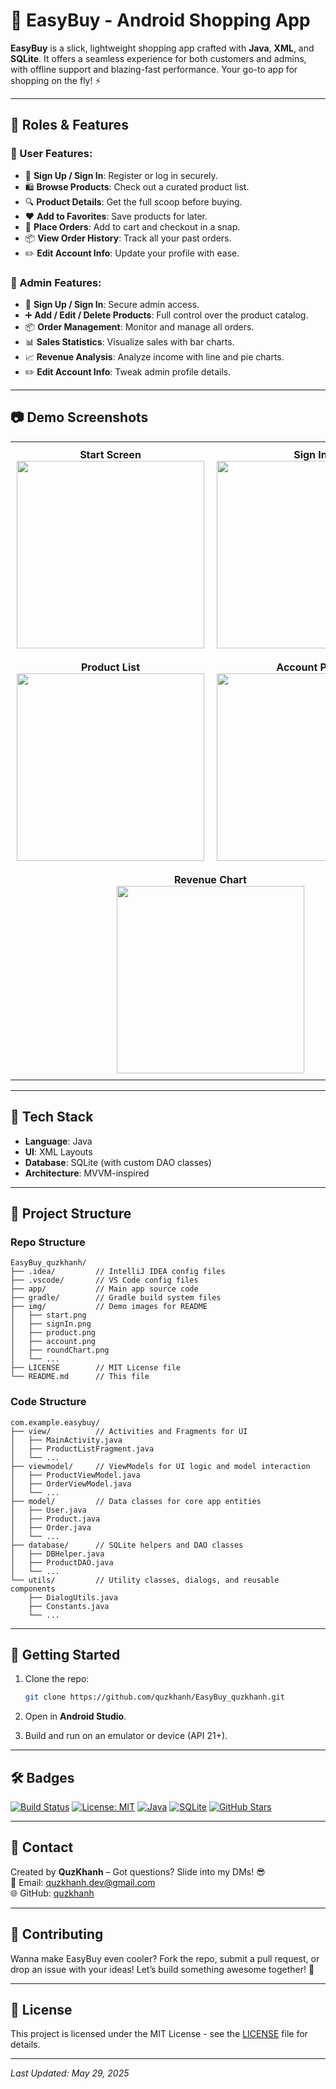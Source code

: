 # 🛒 EasyBuy - Android Shopping App

**EasyBuy** is a slick, lightweight shopping app crafted with **Java**, **XML**, and **SQLite**. It offers a seamless experience for both customers and admins, with offline support and blazing-fast performance. Your go-to app for shopping on the fly! ⚡

---

## 👥 Roles & Features

### 👤 User Features:
- 🔐 **Sign Up / Sign In**: Register or log in securely.
- 🛍️ **Browse Products**: Check out a curated product list.
- 🔍 **Product Details**: Get the full scoop before buying.
- ❤️ **Add to Favorites**: Save products for later.
- 🛒 **Place Orders**: Add to cart and checkout in a snap.
- 📦 **View Order History**: Track all your past orders.
- ✏️ **Edit Account Info**: Update your profile with ease.

### 🔧 Admin Features:
- 🔐 **Sign Up / Sign In**: Secure admin access.
- ➕ **Add / Edit / Delete Products**: Full control over the product catalog.
- 📦 **Order Management**: Monitor and manage all orders.
- 📊 **Sales Statistics**: Visualize sales with bar charts.
- 📈 **Revenue Analysis**: Analyze income with line and pie charts.
- ✏️ **Edit Account Info**: Tweak admin profile details.

---

## 📷 Demo Screenshots

<table>
  <tr>
    <td align="center" style="padding: 10px">
      <strong>Start Screen</strong><br>
      <img src="https://raw.githubusercontent.com/quzkhanh/EasyBuy_quzkhanh/master/img/start.png" width="300">
    </td>
    <td align="center" style="padding: 10px">
      <strong>Sign In</strong><br>
      <img src="https://raw.githubusercontent.com/quzkhanh/EasyBuy_quzkhanh/master/img/signIn.png" width="300">
    </td>
  </tr>
  <tr>
    <td align="center" style="padding: 10px">
      <strong>Product List</strong><br>
      <img src="https://raw.githubusercontent.com/quzkhanh/EasyBuy_quzkhanh/master/img/product.png" width="300">
    </td>
    <td align="center" style="padding: 10px">
      <strong>Account Page</strong><br>
      <img src="https://raw.githubusercontent.com/quzkhanh/EasyBuy_quzkhanh/master/img/account.png" width="300">
    </td>
  </tr>
  <tr>
    <td align="center" colspan="2" style="padding: 10px">
      <strong>Revenue Chart</strong><br>
      <img src="https://raw.githubusercontent.com/quzkhanh/EasyBuy_quzkhanh/master/img/roundChart.png" width="300">
    </td>
  </tr>
</table>


---

## 🧠 Tech Stack

- **Language**: Java
- **UI**: XML Layouts
- **Database**: SQLite (with custom DAO classes)
- **Architecture**: MVVM-inspired

---

## 📁 Project Structure

### Repo Structure
```
EasyBuy_quzkhanh/
├── .idea/         // IntelliJ IDEA config files
├── .vscode/       // VS Code config files
├── app/           // Main app source code
├── gradle/        // Gradle build system files
├── img/           // Demo images for README
│   ├── start.png
│   ├── signIn.png
│   ├── product.png
│   ├── account.png
│   ├── roundChart.png
│   └── ...
├── LICENSE        // MIT License file
└── README.md      // This file
```

### Code Structure
```
com.example.easybuy/
├── view/          // Activities and Fragments for UI
│   ├── MainActivity.java
│   ├── ProductListFragment.java
│   └── ...
├── viewmodel/     // ViewModels for UI logic and model interaction
│   ├── ProductViewModel.java
│   ├── OrderViewModel.java
│   └── ...
├── model/         // Data classes for core app entities
│   ├── User.java
│   ├── Product.java
│   ├── Order.java
│   └── ...
├── database/      // SQLite helpers and DAO classes
│   ├── DBHelper.java
│   ├── ProductDAO.java
│   └── ...
└── utils/         // Utility classes, dialogs, and reusable components
    ├── DialogUtils.java
    ├── Constants.java
    └── ...
```

---

## 🚀 Getting Started

1. Clone the repo:
   ```bash
   git clone https://github.com/quzkhanh/EasyBuy_quzkhanh.git
   ```

2. Open in **Android Studio**.
3. Build and run on an emulator or device (API 21+).

---

## 🛠️ Badges

[![Build Status](https://img.shields.io/badge/build-passing-brightgreen)](https://github.com/quzkhanh/EasyBuy_quzkhanh)
[![License: MIT](https://img.shields.io/badge/License-MIT-yellow.svg)](https://opensource.org/licenses/MIT)
[![Java](https://img.shields.io/badge/language-Java-blue)](https://www.java.com/)
[![SQLite](https://img.shields.io/badge/database-SQLite-lightgrey)](https://www.sqlite.org/)
[![GitHub Stars](https://img.shields.io/github/stars/quzkhanh/EasyBuy_quzkhanh)](https://github.com/quzkhanh/EasyBuy_quzkhanh)

---

## 📩 Contact

Created by **QuzKhanh** – Got questions? Slide into my DMs! 😎  
📧 Email: quzkhanh.dev@gmail.com  
🌐 GitHub: [quzkhanh](https://github.com/quzkhanh)

---

## 🤝 Contributing

Wanna make EasyBuy even cooler? Fork the repo, submit a pull request, or drop an issue with your ideas! Let’s build something awesome together! 🚀

---

## 📜 License

This project is licensed under the MIT License - see the [LICENSE](LICENSE) file for details.

---

*Last Updated: May 29, 2025*
